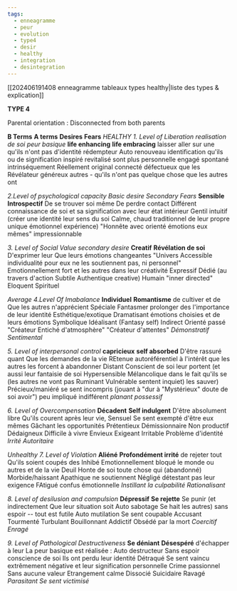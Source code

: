 ```yaml
---
tags:
  - enneagramme
  - peur
  - evolution
  - type4
  - desir
  - healthy
  - integration
  - desintegration
---
```

[[202406191408 enneagramme tableaux types healthy|liste des types & explication]]

**TYPE 4**

Parental orientation : Disconnected from both parents

**B Terms**                 **A terms**                 **Desires**                           **Fears**
*HEALTHY*
*1. Level of Liberation*                   *realisation de soi*                    *peur basique*
**life enhancing**           **life embracing**     laisser aller sur une   qu'ils n'ont pas d'identité
rédempteur                 Auto renouveau    identification qu'ils   ou de signification
inspiré                         revitalisé               sont plus                    personnelle
engagé                        spontané              intrinséquement
Réellement original     connecté              défectueux que les
Révélateur                   généreux              autres - qu'ils n'ont
                                pas quelque chose
                                que les autres ont

*2.Level of psychological capacity*           *Basic desire*                         *Secondary Fears*
**Sensible**            **Introspectif**                De se trouver soi même    De perdre contact
Différent            connaissance de soi     et sa signification             avec leur état intérieur
Gentil                 intuitif                         (créer une identité             leur sens du soi
Calme, chaud     traditionnel                  de leur propre
unique                émotionnel                  expérience)
"Honnête avec   orienté émotions
eux mêmes"       impressionnable

*3. Level of Social Value*                         *secondary desire*
**Creatif**           **Révélation de soi**           D'exprimer leur                Que leurs émotions changeantes
"Univers         Accessible                       individualité pour eux       ne les soutiennent pas, ni
personnel"     Emotionnellement fort   et les autres                       dans leur créativité
Expressif        Dédié                              (au travers d'action
Subtile           Authentique                    creative)
Humain          "inner directed"
Eloquent
Spirituel

*Average*
*4.Level Of Imabalance*
**Individuel**                 **Romantisme**           de cultiver et de          Que les autres n'apprécient
Spéciale                     Fantasmer                prolonger des              l'importance de leur identité
Esthétique/exotique  Dramatisant             émotions choisies        et de leurs émotions
Symbolique                Idéalisant                (Fantasy self)
Indirect                       Orienté passé
"Créateur                    Entiché
d'atmosphère"           "Créateur d'attentes"
*Démonstratif*              *Sentimental*

*5. Level of interpersonal control*
**capricieux**             **self absorbed**           D'être rassuré quant          Que les demandes de la vie
REtenue                 autoréférentiel           à l'intérêt que les autres    les forcent à abandonner
Distant                   Conscient de soi        leur portent (et aussi          leur fantaisie de soi
Hypersensible        Mélancolique             dans le fait qu'ils se           (les autres ne vont pas
Ruminant               Vulnérable                  sentent inquiet)                 les sauver)
Précieux/maniéré   se sent incompris       (jouant à "dur à
"Mystérieux"          doute de soi               avoir")
peu impliqué          indifférent
*planant*                   *possessif*

*6. Level of Overcompensation*
**Décadent**                **Self indulgent**       D'être absolument libre    Qu'ils courent après leur vie,
Sensuel                    Se sent exempté     d'être eux mêmes             Gâchant les opportunités
Prétentieux              Démissionnaire
Non productif          Dédaigneux
Difficile à vivre         Envieux
Exigeant                   Irritable
Problème d'identité *Irrité*
*Autoritaire*

*Unhealthy*
*7. Level of Violation*
**Aliéné**                        **Profondément irrité**         de rejeter tout         Qu'ils soient coupés des
Inhibé                         Emotionnellement bloqué  le monde ou            autres et de la vie
Deuil                           Honte de soi                       toute chose qui        (abandonné)
Morbide/haissant       Apathique                           ne soutiennent
Négligé                       détestant                            pas leur exigence
FAtigué                        confus                                émotionnelle
*Instillant la culpabilité*  *Rationalisant*

*8. Level of desilusion and compulsion*
**Dépressif**             **Se rejette**                  Se punir (et indirectement      Que leur situation soit
Auto sabotage      Se hait                       les autres)                               sans espoir -- tout est futile
Auto mutilation    Se sent coupable
Accusant               Tourmenté
Turbulant              Bouillonnant
Addictif                 Obsédé par la mort
*Coercitif*                 *Enragé*

*9. Level of Pathological Destructiveness*
**Se déniant**              **Désespéré**               d'échapper à leur                 La peur basique est réalisée : 
Auto destructeur     Sans espoir              conscience de soi                 Ils ont perdu leur identité
Détraqué                 Se sent vaincu          extrêmement négative         et leur signification personnelle
Crime passionnel    Sans aucune valeur
Etrangement calme Dissocié
Suicidaire                 Ravagé
*Parasitant*                 *Se sent victimisé*

